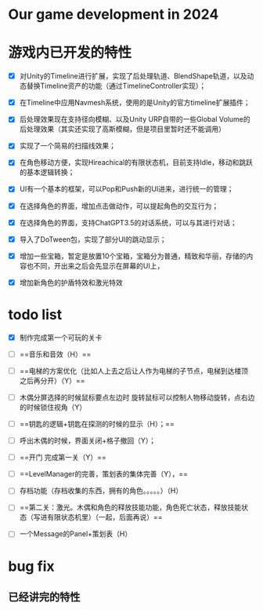 # Our game development in 2024

# 游戏内已开发的特性

- [x] 对Unity的Timeline进行扩展，实现了后处理轨道、BlendShape轨道，以及动态替换Timeline资产的功能（通过TimelineController实现）；
- [x] 在Timeline中应用Navmesh系统，使用的是Unity的官方timeline扩展插件；
- [x] 后处理效果现在支持径向模糊、以及Unity URP自带的一些Global Volume的后处理效果（其实还实现了高斯模糊，但是项目里暂时还不能调用）
- [x] 实现了一个简易的扫描线效果；
- [x] 在角色移动方便，实现Hireachical的有限状态机，目前支持Idle，移动和跳跃的基本逻辑转换；
- [x] UI有一个基本的框架，可以Pop和Push新的UI进来，进行统一的管理；
- [x] 在选择角色的界面，增加点击做动作，可以提起角色的交互行为；
- [x] 在选择角色的界面，支持ChatGPT3.5的对话系统，可以与其进行对话；
- [x] 导入了DoTween包，实现了部分UI的跳动显示；
- [x] 增加一些宝箱，暂定是放置10个宝箱，宝箱分为普通，精致和华丽，存储的内容也不同，开出来之后会先显示在屏幕的UI上，
- [x] 增加新角色的护盾特效和激光特效



# todo list

- [x] 制作完成第一个可玩的关卡
- [ ] ==音乐和音效（H）==
- [ ] ==电梯的方案优化（比如人上去之后让人作为电梯的子节点，电梯到达楼顶之后再分开）（Y）==
- [ ] 木偶分屏选择的时候鼠标要点左边时 旋转鼠标可以控制人物移动旋转，点右边的时候锁住视角（Y）
- [ ] ==钥匙的逻辑+钥匙在探测的时候的显示（H）；==
- [ ] 呼出木偶的时候，界面关闭+格子撤回（Y）；
- [ ] ==开门 完成第一关（Y）==
- [ ] ==LevelManager的完善，策划表的集体完善（Y），==
- [ ] 存档功能（存档收集的东西，拥有的角色。。。。。）（H）
- [ ] ==第二关：激光。木偶和角色的释放技能功能，角色死亡状态，释放技能状态（写进有限状态机里）（一起，后面再说）==
- [ ] 一个Message的Panel+策划表（H）



# bug fix





##  已经讲完的特性

